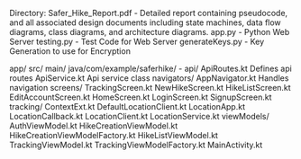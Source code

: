 Directory:
Safer_Hike_Report.pdf - Detailed report containing pseudocode, and all associated design documents including state machines,
data flow diagrams, class diagrams, and architecture diagrams.
app.py - Python Web Server
testing.py - Test Code for Web Server
generateKeys.py - Key Generation to use for Encryption

app/ src/ main/ java/com/example/saferhike/ -
api/
  ApiRoutes.kt Defines api routes
  ApiService.kt Api service class
navigators/
  AppNavigator.kt Handles navigation
screens/
  TrackingScreen.kt
  NewHikeScreen.kt
  HikeListScreen.kt
  EditAccountScreen.kt
  HomeScreen.kt
  LoginScreen.kt
  SignupScreen.kt
tracking/
  ContextExt.kt
  DefaultLocationClient.kt 
  LocationApp.kt
  LocationCallback.kt
  LocationClient.kt
  LocationService.kt
viewModels/
  AuthViewModel.kt
  HikeCreationViewModel.kt
  HikeCreationViewModelFactory.kt
  HikeListViewModel.kt
  TrackingViewModel.kt
  TrackingViewModelFactory.kt
MainActivity.kt

